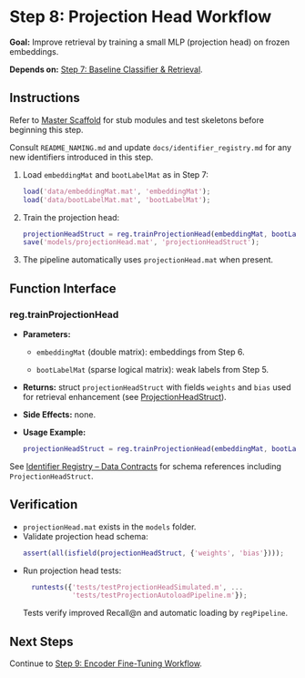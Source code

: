 # Step 8: Projection Head Workflow

**Goal:** Improve retrieval by training a small MLP (projection head) on frozen embeddings.

**Depends on:** [Step 7: Baseline Classifier & Retrieval](step07_baseline_classifier.md).

## Instructions
Refer to [Master Scaffold](master_scaffold.md) for stub modules and test skeletons before beginning this step.

Consult `README_NAMING.md` and update `docs/identifier_registry.md` for any new identifiers introduced in this step.

1. Load `embeddingMat` and `bootLabelMat` as in Step 7:
   ```matlab
   load('data/embeddingMat.mat', 'embeddingMat');
   load('data/bootLabelMat.mat', 'bootLabelMat');
   ```
2. Train the projection head:
   ```matlab
   projectionHeadStruct = reg.trainProjectionHead(embeddingMat, bootLabelMat);
   save('models/projectionHead.mat', 'projectionHeadStruct');
   ```
3. The pipeline automatically uses `projectionHead.mat` when present.

## Function Interface

### reg.trainProjectionHead
- **Parameters:**

  - `embeddingMat` (double matrix): embeddings from Step 6.

  - `bootLabelMat` (sparse logical matrix): weak labels from Step 5.
- **Returns:** struct `projectionHeadStruct` with fields `weights` and `bias` used for retrieval enhancement (see [ProjectionHeadStruct](identifier_registry.md#projectionheadstruct)).
- **Side Effects:** none.
- **Usage Example:**
  ```matlab
  projectionHeadStruct = reg.trainProjectionHead(embeddingMat, bootLabelMat);
  ```

See [Identifier Registry – Data Contracts](identifier_registry.md#data-contracts) for schema references including `ProjectionHeadStruct`.


## Verification
- `projectionHead.mat` exists in the `models` folder.
- Validate projection head schema:
  ```matlab
  assert(all(isfield(projectionHeadStruct, {'weights', 'bias'})));
  ```
- Run projection head tests:
  ```matlab
    runtests({'tests/testProjectionHeadSimulated.m', ...
              'tests/testProjectionAutoloadPipeline.m'});
  ```
  Tests verify improved Recall@n and automatic loading by `regPipeline`.

## Next Steps
Continue to [Step 9: Encoder Fine-Tuning Workflow](step09_encoder_finetuning.md).

